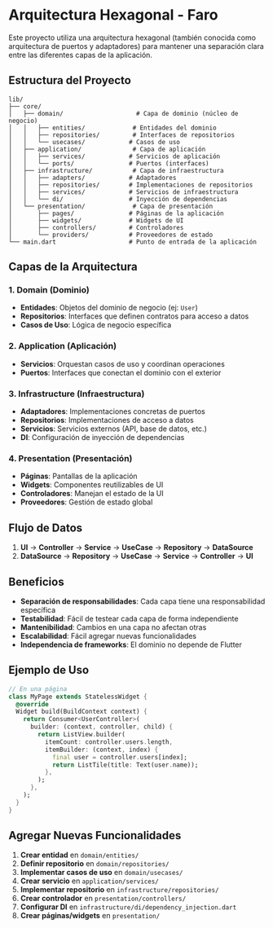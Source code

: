 # Arquitectura Hexagonal - Faro

Este proyecto utiliza una arquitectura hexagonal (también conocida como arquitectura de puertos y adaptadores) para mantener una separación clara entre las diferentes capas de la aplicación.

## Estructura del Proyecto

```
lib/
├── core/
│   ├── domain/                    # Capa de dominio (núcleo de negocio)
│   │   ├── entities/             # Entidades del dominio
│   │   ├── repositories/         # Interfaces de repositorios
│   │   └── usecases/            # Casos de uso
│   ├── application/              # Capa de aplicación
│   │   ├── services/            # Servicios de aplicación
│   │   └── ports/               # Puertos (interfaces)
│   ├── infrastructure/           # Capa de infraestructura
│   │   ├── adapters/            # Adaptadores
│   │   ├── repositories/        # Implementaciones de repositorios
│   │   ├── services/            # Servicios de infraestructura
│   │   └── di/                  # Inyección de dependencias
│   └── presentation/             # Capa de presentación
│       ├── pages/               # Páginas de la aplicación
│       ├── widgets/             # Widgets de UI
│       ├── controllers/         # Controladores
│       └── providers/           # Proveedores de estado
└── main.dart                    # Punto de entrada de la aplicación
```

## Capas de la Arquitectura

### 1. Domain (Dominio)
- **Entidades**: Objetos del dominio de negocio (ej: `User`)
- **Repositorios**: Interfaces que definen contratos para acceso a datos
- **Casos de Uso**: Lógica de negocio específica

### 2. Application (Aplicación)
- **Servicios**: Orquestan casos de uso y coordinan operaciones
- **Puertos**: Interfaces que conectan el dominio con el exterior

### 3. Infrastructure (Infraestructura)
- **Adaptadores**: Implementaciones concretas de puertos
- **Repositorios**: Implementaciones de acceso a datos
- **Servicios**: Servicios externos (API, base de datos, etc.)
- **DI**: Configuración de inyección de dependencias

### 4. Presentation (Presentación)
- **Páginas**: Pantallas de la aplicación
- **Widgets**: Componentes reutilizables de UI
- **Controladores**: Manejan el estado de la UI
- **Proveedores**: Gestión de estado global

## Flujo de Datos

1. **UI** → **Controller** → **Service** → **UseCase** → **Repository** → **DataSource**
2. **DataSource** → **Repository** → **UseCase** → **Service** → **Controller** → **UI**

## Beneficios

- **Separación de responsabilidades**: Cada capa tiene una responsabilidad específica
- **Testabilidad**: Fácil de testear cada capa de forma independiente
- **Mantenibilidad**: Cambios en una capa no afectan otras
- **Escalabilidad**: Fácil agregar nuevas funcionalidades
- **Independencia de frameworks**: El dominio no depende de Flutter

## Ejemplo de Uso

```dart
// En una página
class MyPage extends StatelessWidget {
  @override
  Widget build(BuildContext context) {
    return Consumer<UserController>(
      builder: (context, controller, child) {
        return ListView.builder(
          itemCount: controller.users.length,
          itemBuilder: (context, index) {
            final user = controller.users[index];
            return ListTile(title: Text(user.name));
          },
        );
      },
    );
  }
}
```

## Agregar Nuevas Funcionalidades

1. **Crear entidad** en `domain/entities/`
2. **Definir repositorio** en `domain/repositories/`
3. **Implementar casos de uso** en `domain/usecases/`
4. **Crear servicio** en `application/services/`
5. **Implementar repositorio** en `infrastructure/repositories/`
6. **Crear controlador** en `presentation/controllers/`
7. **Configurar DI** en `infrastructure/di/dependency_injection.dart`
8. **Crear páginas/widgets** en `presentation/`
